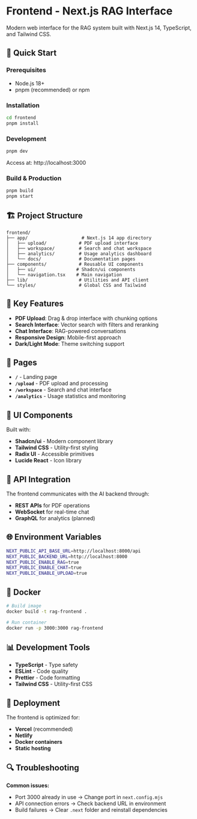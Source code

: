 # Frontend - Next.js RAG Interface

Modern web interface for the RAG system built with Next.js 14, TypeScript, and Tailwind CSS.

## 🚀 Quick Start

### Prerequisites
- Node.js 18+ 
- pnpm (recommended) or npm

### Installation
```bash
cd frontend
pnpm install
```

### Development
```bash
pnpm dev
```
Access at: http://localhost:3000

### Build & Production
```bash
pnpm build
pnpm start
```

## 🏗️ Project Structure

```
frontend/
├── app/                    # Next.js 14 app directory
│   ├── upload/            # PDF upload interface
│   ├── workspace/         # Search and chat workspace
│   ├── analytics/         # Usage analytics dashboard
│   └── docs/              # Documentation pages
├── components/            # Reusable UI components
│   ├── ui/               # Shadcn/ui components
│   └── navigation.tsx    # Main navigation
├── lib/                   # Utilities and API client
└── styles/                # Global CSS and Tailwind
```

## 🔧 Key Features

- **PDF Upload**: Drag & drop interface with chunking options
- **Search Interface**: Vector search with filters and reranking
- **Chat Interface**: RAG-powered conversations
- **Responsive Design**: Mobile-first approach
- **Dark/Light Mode**: Theme switching support

## 📱 Pages

- **`/`** - Landing page
- **`/upload`** - PDF upload and processing
- **`/workspace`** - Search and chat interface
- **`/analytics`** - Usage statistics and monitoring

## 🎨 UI Components

Built with:
- **Shadcn/ui** - Modern component library
- **Tailwind CSS** - Utility-first styling
- **Radix UI** - Accessible primitives
- **Lucide React** - Icon library

## 🔌 API Integration

The frontend communicates with the AI backend through:
- **REST APIs** for PDF operations
- **WebSocket** for real-time chat
- **GraphQL** for analytics (planned)

## 🌐 Environment Variables

```bash
NEXT_PUBLIC_API_BASE_URL=http://localhost:8000/api
NEXT_PUBLIC_BACKEND_URL=http://localhost:8000
NEXT_PUBLIC_ENABLE_RAG=true
NEXT_PUBLIC_ENABLE_CHAT=true
NEXT_PUBLIC_ENABLE_UPLOAD=true
```

## 🐳 Docker

```bash
# Build image
docker build -t rag-frontend .

# Run container
docker run -p 3000:3000 rag-frontend
```

## 📊 Development Tools

- **TypeScript** - Type safety
- **ESLint** - Code quality
- **Prettier** - Code formatting
- **Tailwind CSS** - Utility-first CSS

## 🚀 Deployment

The frontend is optimized for:
- **Vercel** (recommended)
- **Netlify**
- **Docker containers**
- **Static hosting**

## 🔍 Troubleshooting

**Common issues:**
- Port 3000 already in use → Change port in `next.config.mjs`
- API connection errors → Check backend URL in environment
- Build failures → Clear `.next` folder and reinstall dependencies
